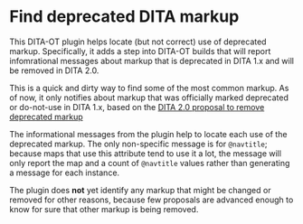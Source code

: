 # Find deprecated DITA markup

This DITA-OT plugin helps locate (but not correct) use of deprecated markup.
Specifically, it adds a step into DITA-OT builds that will report infomrational
messages about markup that is deprecated in DITA 1.x and will be removed in DITA 2.0.

This is a quick and dirty way to find some of the most common markup. As of now,
it only notifies about markup that was officially marked deprecated or do-not-use
in DITA 1.x, based on the [DITA 2.0 proposal to remove deprecated markup](https://lists.oasis-open.org/archives/dita/201802/msg00077.html)

The informational messages from the plugin help to locate each use of the deprecated
markup. The only non-specific message is for `@navtitle`; because maps that use this
attribute tend to use it a lot, the message will only report the map and a count of `@navtitle` values
rather than generating a message for each instance.

The plugin does **not** yet identify any markup that might be changed or removed for
other reasons, because few proposals are advanced enough to know for sure that
other markup is being removed.
